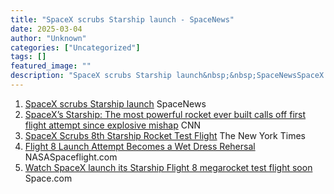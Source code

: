 ```yaml
---
title: "SpaceX scrubs Starship launch - SpaceNews"
date: 2025-03-04
author: "Unknown"
categories: ["Uncategorized"]
tags: []
featured_image: ""
description: "SpaceX scrubs Starship launch&nbsp;&nbsp;SpaceNewsSpaceX’s Starship: The most powerful rocket ever built calls off first flight attempt since explosive mishap&n..."
---
```


  1. [SpaceX scrubs Starship launch](https://news.google.com/rss/articles/CBMiYkFVX3lxTE1ST1lsaUx5bE5VWkUzaDBKcDYyZG51dkR0bmQxLU00cjljSlJsSkJmLU1nSUdXS0xIVG9INkJoRkpBX0hpS1NSTFplWExKWmNVOHNzN2ppUnZvdVIwWWdvaDF3?oc=5)  SpaceNews
  2. [SpaceX’s Starship: The most powerful rocket ever built calls off first flight attempt since explosive mishap](https://news.google.com/rss/articles/CBMihgFBVV95cUxNc1g3TktNdkFMRXBscVh1ZHpVUmVHdEM2X3RWVS1qUERySXM2Tm5YeXNfWDU1WVZrcUxXeXhBTkRLNkNnOHFyOExidXgzOXBWN2pwdTY5dGhQNDY0YzEtaHFleWpKOWJxWEhaN210XzM2X0hacEFHUG5EMkg5LXJja3JEZmhhZ9IBfEFVX3lxTE51Y0d4NEdXUWlPS3BTeUZxeGVEWDlQcGNHcFZNV3M3YXZtQjVlYTEzRFZuR04wekV0YUJjMndpLWFReDVrSVgxRUpDbVZ1NzVtWXdBb3FHdDlabFJvREJUTkFUSFpCV2JsaHFYN2x5SHpBUTdtZU81aWVpLTI?oc=5)  CNN
  3. [SpaceX Scrubs 8th Starship Rocket Test Flight](https://news.google.com/rss/articles/CBMiekFVX3lxTE1lMjZWZXpsRmNtNzhzZndGaldka3lVUk0xUkJkbzRQNndzSENRQ2ZjaFU5bWk1QkM1eTkxSEp5RlNBTS1uMjNFRGxuRTF5alJwdUtXYklNMnVKVnk0MU5Gc1dvWVFtQlFCdURqR1o5ZHdWMUVlcUtOX2Z3?oc=5)  The New York Times
  4. [Flight 8 Launch Attempt Becomes a Wet Dress Rehersal](https://news.google.com/rss/articles/CBMic0FVX3lxTE12bm1zSWw4N0JFVGdBZ1UyeFU5aXdObTBKYmNfMXhrUzdBSVlfaTR3eFo1SEV4ZGEwNnVIblRmQ0s0bndSeVpYcWpPb2xiMDNJaHRhM1NtWnh6cTQwaHZnRUs5YWVvckZwaldCbkxOMDNMZGc?oc=5)  NASASpaceflight.com
  5. [Watch SpaceX launch its Starship Flight 8 megarocket test flight soon](https://news.google.com/rss/articles/CBMixwFBVV95cUxOX3JsSWpiUlZjeDlYUHlPTmFDMXMxMnpHWjhUM1phV0M0VEt5QjB1eWJKODdfQno5UXdmSXhEd1A3ZURiS0VFSHMxQU5QUTBGYTBCanF5dnltX0RaRFFoeEJTRnJ0U2hCRFlrN05PX0FzdlN2d0dMdjNVZFJMeEoyRFRpYk4xamczVWxFVGdsUDZ2TnhubEVEU3F0UG5Ia01kWG16SV9wNDlNNWItVWVKdTltaUJ3N05TWVpnYzlyaVE4REZYRVFj?oc=5)  Space.com


